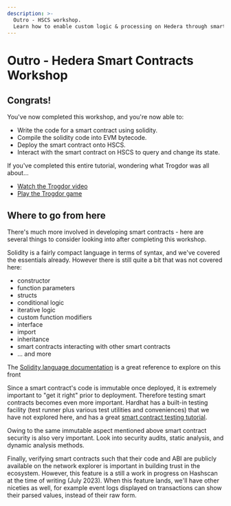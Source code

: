 ```yaml
---
description: >-
  Outro - HSCS workshop.
  Learn how to enable custom logic & processing on Hedera through smart contracts.
---
```


# Outro - Hedera Smart Contracts Workshop

## Congrats!

You've now completed this workshop, and you're now able to:

- Write the code for a smart contract using solidity.
- Compile the solidity code into EVM bytecode.
- Deploy the smart contract onto HSCS.
- Interact with the smart contract on HSCS to query and change its state.

If you've completed this entire tutorial,
wondering what Trogdor was all about...

- [Watch the Trogdor video](https://youtu.be/90X5NJleYJQ?t=31)
- [Play the Trogdor game](https://old.homestarrunner.com/trogdor-canvas/)

## Where to go from here

There's much more involved in developing smart contracts -
here are several things to consider looking into after completing this workshop.

Solidity is a fairly compact language in terms of syntax,
and we've covered the essentials already.
However there is still quite a bit that was not covered here:
- constructor
- function parameters
- structs
- conditional logic
- iterative logic
- custom function modifiers
- interface
- import
- inheritance
-  smart contracts interacting with other smart contracts
- ... and more

The [Solidity language documentation](https://docs.soliditylang.org/en/v0.8.19/)
is a great reference to explore on this front

Since a smart contract's code is immutable once deployed,
it is extremely important to "get it right" prior to deployment.
Therefore testing smart contracts becomes even more important.
Hardhat has a built-in testing facility
(test runner plus various test utilities and conveniences)
that we have not explored here,
and has a great [smart contract testing tutorial](https://hardhat.org/tutorial/testing-contracts).

Owing to the same immutable aspect mentioned above
smart contract security is also very important.
Look into security audits, static analysis, and dynamic analysis methods.

Finally, verifying smart contracts such that their code and ABI are
publicly available on the network explorer is important in building trust in the ecosystem.
However, this feature is a still a work in progress on Hashscan at the time of writing (July 2023).
When this feature lands, we'll have other niceties as well,
for example event logs displayed on transactions can show their parsed values,
instead of their raw form.
